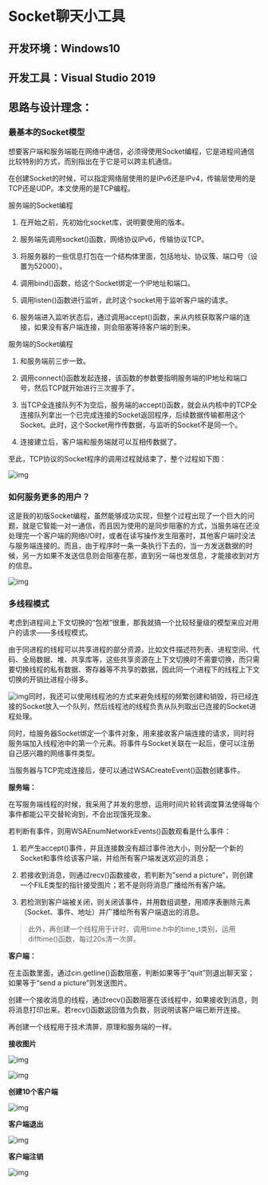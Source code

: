 # Socket聊天小工具

## 开发环境：Windows10

## 开发工具：Visual Studio 2019

## 思路与设计理念：

### 最基本的Socket模型

想要客户端和服务端能在网络中通信，必须得使用Socket编程，它是进程间通信比较特别的方式，而别指出在于它是可以跨主机通信。

在创建Socket的时候，可以指定网络层使用的是IPv6还是IPv4，传输层使用的是TCP还是UDP。本文使用的是TCP编程。

服务端的Socket编程

1. 在开始之前，先初始化socket库，说明要使用的版本。

2. 服务端先调用socket()函数，网络协议IPv6，传输协议TCP。

3. 将服务器的一些信息打包在一个结构体里面，包括地址、协议簇、端口号（设置为52000）。

4. 调用bind()函数，给这个Socket绑定一个IP地址和端口。

5. 调用listen()函数进行监听，此时这个socket用于监听客户端的请求。

6. 服务端进入监听状态后，通过调用accept()函数，来从内核获取客户端的连接，如果没有客户端连接，则会阻塞等待客户端的到来。

服务端的Socket编程

1. 和服务端前三步一致。

2. 调用connect()函数发起连接，该函数的参数要指明服务端的IP地址和端口号，然后TCP就开始进行三次握手了。

3. 当TCP全连接队列不为空后，服务端的accept()函数，就会从内核中的TCP全连接队列拿出一个已完成连接的Socket返回程序，后续数据传输都用这个Socket。此时，这个Socket用作传数据，与监听的Socket不是同一个。

4. 连接建立后，客户端和服务端就可以互相传数据了。

至此，TCP协议的Socket程序的调用过程就结束了，整个过程如下图：



![img](https://github.com/JehanRio/Socket_ChatGroup/blob/main/img/clip_image002.jpg)
### 如何服务更多的用户？

这是我的初版Socket编程，虽然能够成功实现，但整个过程出现了一个巨大的问题，就是它智能一对一通信，而且因为使用的是同步阻塞的方式，当服务端在还没处理完一个客户端的网络I/O时，或者在读写操作发生阻塞时，其他客户端时没法与服务端连接的。而且，由于程序时一条一条执行下去的，当一方发送数据的时候，另一方如果不发送信息则会阻塞在那，直到另一端也发信息，才能接收到对方的信息。

![img](https://github.com/JehanRio/Socket_ChatGroup/blob/main/img/clip_image004.jpg)

### 多线程模式

考虑到进程间上下文切换的“包袱”很重，那我就搞一个比较轻量级的模型来应对用户的请求——多线程模式。

由于同进程的线程可以共享进程的部分资源，比如文件描述符列表、进程空间、代码、全局数据、堆、共享库等，这些共享资源在上下文切换时不需要切换，而只需要切换线程的私有数据、寄存器等不共享的数据，因此同一个进程下的线程上下文切换的开销比进程小得多。

![img](https://github.com/JehanRio/Socket_ChatGroup/blob/main/img/clip_image006.jpg)同时，我还可以使用线程池的方式来避免线程的频繁创建和销毁，将已经连接的Socket放入一个队列，然后线程池的线程负责从队列取出已连接的Socket进程处理。

同时，给服务器Socket绑定一个事件对象，用来接收客户端连接的请求，同时将服务端加入线程池中的第一个元素。将事件与Socket关联在一起后，便可以注册自己感兴趣的网络事件类型。

当服务器与TCP完成连接后，便可以通过WSACreateEvent()函数创建事件。

**服务端：**

在写服务端线程的时候，我采用了并发的思想，运用时间片轮转调度算法使得每个事件都能公平交替轮询到，不会出现饿死现象。

若判断有事件，则用WSAEnumNetworkEvents()函数观看是什么事件：

1. 若产生accept()事件，并且连接数没有超过事件池大小，则分配一个新的Socket和事件给该客户端，并给所有客户端发送欢迎的消息；

2. 若接收到消息，则通过recv()函数接收，若判断为”send a picture”，则创建一个FILE类型的指针接受图片；若不是则将消息广播给所有客户端。

3. 若检测到客户端被关闭，则关闭该事件，并用数组调整，用顺序表删除元素（Socket、事件、地址）并广播给所有客户端退出的消息。

> 此外，再创建一个线程用于计时，调用time.h中的time_t类别，运用difftime()函数，每过20s清一次屏。

**客户端：**

在主函数里面，通过cin.getline()函数阻塞，判断如果等于”quit”则退出聊天室；如果等于“send a picture”则发送图片。

创建一个接收消息的线程，通过recv()函数阻塞在该线程中，如果接收到消息，则将消息打印出来。若recv()函数返回值为负数，则说明该客户端已断开连接。

再创建一个线程用于技术清屏，原理和服务端的一样。

**接收图片**

![img](https://github.com/JehanRio/Socket_ChatGroup/blob/main/img/clip_image008.jpg)

![img](https://github.com/JehanRio/Socket_ChatGroup/blob/main/img/clip_image010.jpg)

**创建10个客户端**

![img](https://github.com/JehanRio/Socket_ChatGroup/blob/main/img/clip_image012.jpg)

**客户端退出**

![img](https://github.com/JehanRio/Socket_ChatGroup/blob/main/img/clip_image014.jpg)

**客户端注销**

![img](https://github.com/JehanRio/Socket_ChatGroup/blob/main/img/clip_image016.jpg)

